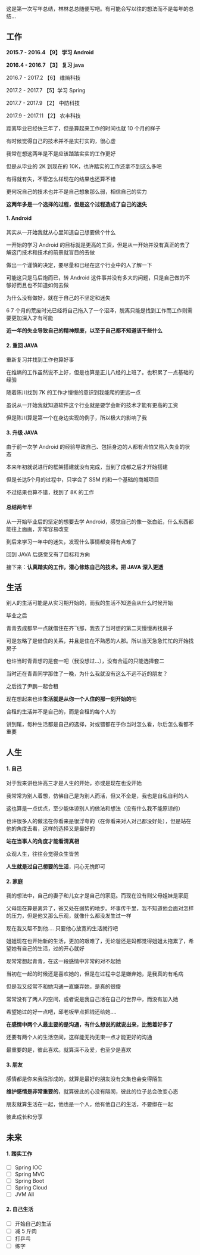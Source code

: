 这是第一次写年总结，林林总总随便写吧。有可能会写以往的想法而不是每年的总结...

## 工作

**2015.7 - 2016.4 【9】 学习 Android**

**2016.4 - 2016.7 【3】 复习 java**

2016.7 - 2017.2 【6】 维熵科技

2017.2 - 2017.7 【5】学习 Spring

2017.7 - 2017.9 【2】 中防科技

2017.9 - 2017.11 【2】 农丰科技

距离毕业已经快三年了，但是算起来工作的时间也就 10 个月的样子

有时候觉得自己的技术并不是实打实的，很心虚

我常在想这两年是不是应该踏踏实实的工作更好

但是从毕业的 2K 到现在的 10K，也许踏实的工作还拿不到这么多吧

有得就有失，不管怎么样现在的结果也还算不错

更何况自己的技术也并不是自己想象那么弱，相信自己的实力

**这两年多是一个选择的过程，但是这个过程造成了自己的迷失**

#### 1. Android

其实从一开始我就从心里知道自己想要做个什么

一开始的学习 Android 的目标就是更高的工资，但是从一开始并没有真正的去了解这门技术和技术的前景就盲目的去做

做出一个谨慎的决定，要尽量和已经在这个行业中的人了解一下

可能这只是马后炮而已，转 Android 这件事并没有多大的问题，只是自己做的不够好而且也不知道如何去做

为什么没有做好，就在于自己的不坚定和迷失

 6 7 个月的荒废时光已经将自己拖入了一个沼泽，脱离只能是找到工作而工作则需要更加深入才有可能

**近一年的失业导致自己的精神颓废，以至于自己都不知道该干些什么**

#### 2. 重回 JAVA

重新复习并找到工作也算好事

在维熵的工作虽然说不上好，但是也算是正儿八经的上班了。也积累了一点基础的经验

随着陈川找到 7K 的工作才慢慢的意识到我能爬的更远一点

虽说从一开始我就知道软件这个行业就是要学会新的技术才能有更高的工资

但是陈川算是第一个在身边实现的例子，所以极大的影响了我

#### 3. 升级 JAVA

由于前一次学 Android 的经验导致自己、包括身边的人都有点怕又陷入失业的状态

本来年初就说进行的框架搭建就没有完成，当到了成都之后才开始搭建

但是长达5个月的过程中，只学会了 SSM 的和一个基础的商城项目

不过结果也算不错，找到了 8K 的工作

#### 总结两年半

从一开始毕业后的坚定的想要去学 Android，感觉自己的像一张白纸，什么东西都能往上面画，非常容易改变

到后来学习一年中的迷失，发现什么事情都变得有点难了

回到 JAVA 后感觉又有了目标和方向

接下来：**认真踏实的工作，潜心修炼自己的技术。把 JAVA 深入更透**



## 生活

别人的生活可能是从实习期开始的，而我的生活不知道会从什么时候开始

毕业之后

青青去成都早一点就借住在齐飞那，我去了当时想的第二天慢慢再找房子

可是忽略了是借住的关系，并且是住在不熟悉的人那。所以当天急急忙忙的开始找房子

也许当时青青想的是套一吧（我没想过...），没有合适的只能选择套二

当时还在青青同学那住了一晚，为什么我就没有这么不远不近的朋友？

之后找了尹鹏一起合租

现在想起来也许**生活就是从你一个人住的那一刻开始的**吧

合租的生活并不是自己的，而是合租的每个人的

讲到尾，每种生活都是自己的选择，对或错都在于你当时怎么看，尔后怎么看都不重要



## 人生

#### 1. 自己

对于我来讲也许高三才是人生的开始，亦或是现在也没开始

我常常为别人着想，仿佛自己是为别人而活，但又不全是，我也是自私自利的人

这也算是一点优点，至少能体谅别人的做法和想法（没有什么我不能原谅的）

也许很多人的做法在你看来是很浮夸的（在你看来对人对己都没好处），但是站在他的角度去看，这样的选择又是最好的

**站在当事人的角度才能看清真相**

众观人生，往往会觉得众生皆苦

**人生就是过自己想要的生活**，问心无愧即可

#### 2. 家庭

我的想法中，自己的妻子和儿女才是自己的家庭。而现在没有则父母姐妹是家庭

父母现在算是离异了，爸又处在弱势的地步。坏事传千里，我不知道他会面对怎样的压力，但是他又那么乐观，就像什么都没发生过一样

现在我又帮不到他.... 只要他心放宽的生活就行吧

姐姐现在也开始新的生活，更加的艰难了，无论爸还是妈都觉得姐姐太拖累了，希望她有自己的生活，过的开心就好

现常常想起青青，在这一段感情中非常的对不起她

当初在一起的时候还是喜欢她的，但是在过程中总是嫌弃她，是我真的有毛病

但是我又经常不和她沟通一直嫌弃她，是真的很傻

常常没有了两人的空间，或者说是我自己活在自己的世界中，而没有加入她

希望她过的好一点吧，邱老板早点把钱还给她....

**在感情中两个人最主要的是沟通，有什么想说的就说出来，比憋着好多了**

还要有两个人的生活空间，这样能无拘无束一点才能更好的沟通

最重要的是，彼此喜欢。就算深不及爱，也至少是喜欢

#### 3. 朋友

感情都是你来我往形成的，就算是最好的朋友没有交集也会变得陌生

**维护感情是非常重要的**，就算彼此的心没有隔阂，彼此的位子总会改变心态

朋友就算生活在一起，他也是一个人，他有他自己的生活，不要绑在一起

彼此成长和分享



## 未来 

#### 1. 踏实工作

- [ ] Spring IOC
- [ ] Spring MVC 
- [ ] Spring Boot
- [ ] Spring Cloud
- [ ] JVM All

#### 2. 自己生活

- [ ] 开始自己的生活
- [ ] 减 5 斤肉
- [ ] 打乒乓
- [ ] 练字